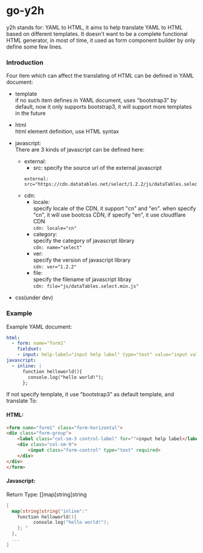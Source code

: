 # go-y2h
y2h stands for: YAML to HTML, it aims to help translate YAML to HTML based on different templates.
It doesn't want to be a complete functional HTML generator, 
in most of time, it used as form component builder by only define some few lines.

### Introduction
Four item which can affect the translating of HTML can be defined in YAML document:
- template  
if no such item defines in YAML document, uses "bootstrap3" by default, now it only supports bootstrap3, it will support more templates in the future
  
- html  
html element definition, use HTML syntax
  
- javascript:  
There are 3 kinds of javascript can be defined here:
  - external:
    * src: specify the source url of the external javascript
    ```
    external: src="https://cdn.datatables.net/select/1.2.2/js/dataTables.select.min.js"
    ```
  - cdn:
    * locale:  
      specify locale of the CDN, it support "cn" and "en". when specify "cn", it will use bootcss CDN, if specify "en", it use cloudflare CDN  
      ```cdn: locale="cn"```
    * category:  
      specify the category of javascript library  
      ```cdn: name="select"```
    * ver:  
      specify the version of javascript library  
      ```cdn: ver="1.2.2"```
    * file:  
      specify the filename of javascript libray  
      ```cdn: file="js/dataTables.select.min.js"```
- css(under dev)
 
### Example
Example YAML document:
```yaml
html:
  - form: name="form1"
    fieldset:
    - input: help-label="input help label" type="text" value="input value" required
javascript:
  - inline: |
      function helloworld(){
        console.log("hello world!");
      }; 
```

If not specify template, it use "bootstrap3" as default template, and translate To:
#### HTML:
```html
<form name="form1" class="form-horizontal">
<div class="form-group">
    <label class="col-sm-3 control-label" for="">input help label</label>
    <div class="col-sm-9">
        <input class="form-control" type="text" required>
    </div>
</div>
</form>
```
#### Javascript:
Return Type: []map[string]string
```go
[
  map[string]string{"inline":"
    function helloworld(){
          console.log("hello world!");
    }; "
  },
  ...
]
```
